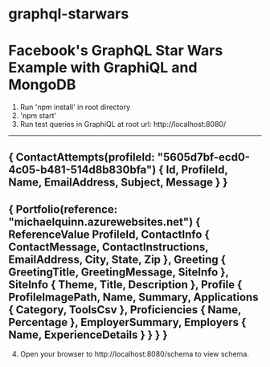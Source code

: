 # graphql-starwars
Facebook's GraphQL Star Wars Example with GraphiQL and MongoDB
========================

1. Run 'npm install' in root directory
2. 'npm start'
3. Run test queries in GraphiQL at root url: http://localhost:8080/
----------------------------------------------------------------------------------------------
{
    ContactAttempts(profileId: "5605d7bf-ecd0-4c05-b481-514d8b830bfa") { 
        Id,
        ProfileId,
        Name,
        EmailAddress,
    	Subject,
        Message
	}
}
----------------------------------------------------------------------------------------------
{
     Portfolio(reference: "michaelquinn.azurewebsites.net") { 
		ReferenceValue
		ProfileId,
		ContactInfo {
			ContactMessage,
			ContactInstructions,
			EmailAddress,
			City,
			State,
			Zip
		},
		Greeting {
			GreetingTitle,
			GreetingMessage,
			SiteInfo
		},
		SiteInfo {
			Theme,
			Title,
			Description
		},
		Profile {
			ProfileImagePath,
			Name,
			Summary,
			Applications {
				Category,
				ToolsCsv
			},
			Proficiencies {
				Name,
				Percentage
			},
			EmployerSummary,
			Employers {
				Name,
				ExperienceDetails
			}
		}
	}
}
----------------------------------------------------------------------------------------------
4. Open your browser to http://localhost:8080/schema to view schema.
